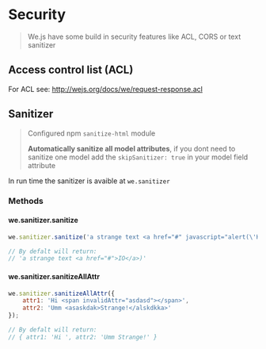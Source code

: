 # Security

> We.js have some build in security features like ACL, CORS or text sanitizer

## Access control list (ACL)

For ACL see: http://wejs.org/docs/we/request-response.acl

## Sanitizer

> Configured npm `sanitize-html` module 
> 
> **Automatically sanitize all model attributes**, if you dont need to sanitize one model add the `skipSanitizer: true` in your model field attribute

In run time the sanitizer is avaible at `we.sanitizer` 
   
### Methods

#### we.sanitizer.sanitize

```js
we.sanitizer.sanitize('a strange text <a href="#" javascript="alert(\'HI\')">IO</a>)');

// By defalt will return:
// 'a strange text <a href="#">IO</a>)'
```

#### we.sanitizer.sanitizeAllAttr

```js
we.sanitizer.sanitizeAllAttr({
    attr1: 'Hi <span invalidAttr="asdasd"></span>',
    attr2: 'Umm <asaskdak>Strange!</alskdkka>'
});

// By defalt will return:
// { attr1: 'Hi ', attr2: 'Umm Strange!' }
```
